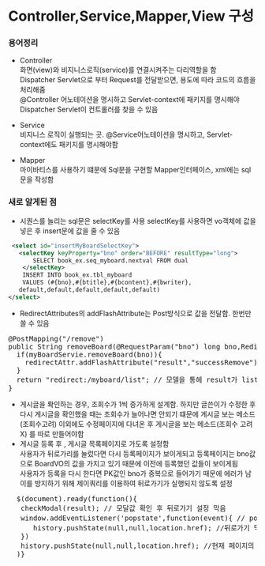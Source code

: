 # Controller,Service,Mapper,View 구성 

### 용어정리 

* Controller <br>
화면(view)와 비지니스로직(service)를 연결시켜주는 다리역할을 함<br>
Dispatcher Servlet으로 부터 Request를 전달받으면, 용도에 따라 코드의 흐름을 처리해줌 <br>
@Controller 어노테이션을 명시하고 Servlet-context에 패키지를 명시해야 Dispatcher Servlet이 컨트롤러를 찾을 수 있음 

* Service <br>
비지니스 로직이 실행되는 곳. @Service어노테이션을 명시하고, Servlet-context에도 패키지를 명시해야함 

* Mapper <br>
마이바티스를 사용하기 떄문에 Sql문을 구현할 Mapper인터페이스, xml에는 sql문을 작성함 <br> 

### 새로 알게된 점 
* 시퀀스를 늘리는 sql문은 selectKey를 사용
selectKey를 사용하면 vo객체에 값을 넣은 후 insert문에 값을 줄 수 있음 <br>
```xml
 <select id="insertMyBoardSelectKey">
   <selectKey keyProperty="bno" order="BEFORE" resultType="long">
       SELECT book_ex.seq_myboard.nextval FROM dual
    </selectKey>
    INSERT INTO book_ex.tbl_myboard
    VALUES (#{bno},#{btitle},#{bcontent},#{bwriter},
   default,default,default,default,default)
</select>
```
* RedirectAttributes의 addFlashAttribute는 Post방식으로 값을 전달함. 한번만 쓸 수 있음 
<pre>
@PostMapping("/remove")
public String removeBoard(@RequestParam("bno") long bno,RedirectAttributes redirectAttr){
  if(myBoardServie.removeBoard(bno)){
    redirectAttr.addFlashAttribute("result","successRemove"); 
  }
  return "redirect:/myboard/list"; // 모델을 통헤 result가 list컨트롤러로 전달됨 
}
</pre>
* 게시글을 롹인하는 경우, 조회수가 1씩 증가하게 설계함. 하지만 글쓴이가 수정한 후 다시 게시글을 확인했을 때는 조회수가 늘어나면 안되기 떄문에 게시글 보는 메소드(조회수고려) 이외에도 수정페이지에 다녀온 후 게시글을 보는 메소드(조회수 고려 X) 를 따로 만들어야함 
* 게시글 등록 후 , 게시글 목록페이지로 가도록 설정함 <br>
사용자가 뒤로가리를 눌렀다면 다시 등록페이지가 보이게되고 등록페이지는 bno값으로 BoardVO의 값을 가지고 있기 때문에 이전에 등록했던 값들이 보이게됨<br>
사용자가 등록을 다시 한다면 PK값인 bno가 중복으로 들어가기 때문에 에러가 남 <br>
이를 방지하기 위해 제이쿼리를 이용하여 뒤로가기가 실행되지 않도록 설정<br>
<pre>
  $(document).ready(function(){
   checkModal(result); // 모달값 확인 후 뒤로가기 설정 막음
   window.addEventListener('popstate',function(event){ // popstate는 뒤로가기버튼 이벤트
      history.pushState(null,null,location.href); //뒤로가기 막음
   })
   history.pushState(null,null,location.href); //현재 페이지의 URL을 강제로 최근 URL로서 히스토리 객체에 추가 
  )}
</pre>


